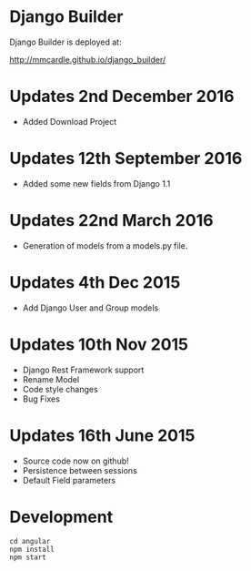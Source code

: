 Django Builder
==============

Django Builder is deployed at:

http://mmcardle.github.io/django_builder/

Updates 2nd December 2016
===========================

* Added Download Project

Updates 12th September 2016
===========================

* Added some new fields from Django 1.1

Updates 22nd March 2016
=======================

* Generation of models from a models.py file.

Updates 4th Dec 2015
======================

* Add Django User and Group models

Updates 10th Nov 2015
======================

* Django Rest Framework support
* Rename Model
* Code style changes
* Bug Fixes

Updates 16th June 2015
======================

* Source code now on github!
* Persistence between sessions
* Default Field parameters

Development
===========

    cd angular
    npm install
    npm start
